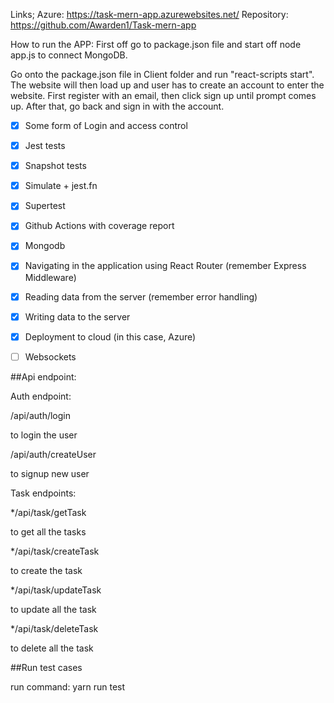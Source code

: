 Links;
Azure: https://task-mern-app.azurewebsites.net/
Repository: https://github.com/Awarden1/Task-mern-app

How to run the APP:
First off go to package.json file and start off node app.js to connect MongoDB.

Go onto the package.json file in Client folder and run "react-scripts start".
The website will then load up and user has to create an account to enter the website.
First register with an email, then click sign up until prompt comes up. After that, go back and sign in with the account.


* [x] Some form of Login and access control
* [x] Jest tests
* [x] Snapshot tests
* [x] Simulate + jest.fn
* [x] Supertest
* [x] Github Actions with coverage report
* [x] Mongodb
* [x] Navigating in the application using React Router (remember Express Middleware)
* [x] Reading data from the server (remember error handling)
* [x] Writing data to the server
* [x] Deployment to cloud (in this case, Azure) 
* [ ] Websockets


##Api endpoint:

Auth endpoint:

/api/auth/login

to login the user

/api/auth/createUser

to signup new user

Task endpoints:

*/api/task/getTask

to get all the tasks

*/api/task/createTask

to create the task

*/api/task/updateTask

to update all the task

*/api/task/deleteTask

to delete all the task

##Run test cases

run command: yarn run test


